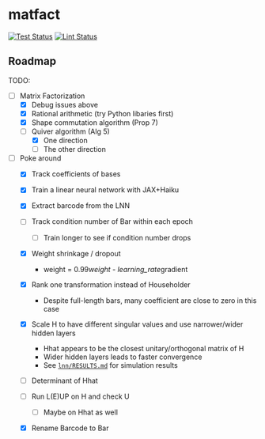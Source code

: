 # matfact
[![Test Status](https://github.com/nalzok/matfact/actions/workflows/pytest.yml/badge.svg)](https://github.com/nalzok/matfact/actions/workflows/pytest.yml)
[![Lint Status](https://github.com/nalzok/matfact/actions/workflows/black.yml/badge.svg)](https://github.com/nalzok/matfact/actions/workflows/black.yml)

## Roadmap

TODO:
+ [ ] Matrix Factorization
    + [X] Debug issues above
    + [X] Rational arithmetic (try Python libaries first)
    + [X] Shape commutation algorithm (Prop 7)
    + [ ] Quiver algorithm (Alg 5)
        + [X] One direction
        + [ ] The other direction
+ [ ] Poke around
    + [X] Track coefficients of bases
    + [X] Train a linear neural network with JAX+Haiku
    + [X] Extract barcode from the LNN
    + [ ] Track condition number of Bar within each epoch
        + [ ] Train longer to see if condition number drops
    + [X] Weight shrinkage / dropout
        + weight = 0.99*weight - learning_rate*gradient
    + [X] Rank one transformation instead of Householder
        + Despite full-length bars, many coefficient are close to zero in this case
    + [X] Scale H to have different singular values and use narrower/wider hidden layers
        + Hhat appears to be the closest unitary/orthogonal matrix of H
        + Wider hidden layers leads to faster convergence
        + See [`lnn/RESULTS.md`](https://github.com/nalzok/matfact/blob/main/lnn/RESULTS.md) for simulation results
    + [ ] Determinant of Hhat
    + [ ] Run L(E)UP on H and check U
        + [ ] Maybe on Hhat as well
    + [X] Rename Barcode to Bar

